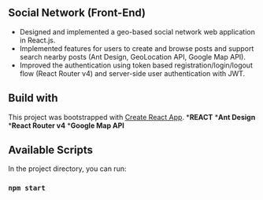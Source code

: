 ## Social Network (Front-End)
* Designed and implemented a geo-based social network web application in React.js.
* Implemented features for users to create and browse posts and support search nearby posts (Ant Design, GeoLocation API, Google Map API).
* Improved the authentication using token based registration/login/logout flow (React Router v4) and server-side user authentication with JWT.

## Build with
This project was bootstrapped with [Create React App](https://github.com/facebook/create-react-app).
*__REACT__
*__Ant Design__
*__React Router v4__
*__Google Map API__

## Available Scripts

In the project directory, you can run:

### `npm start`


